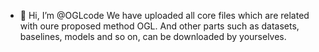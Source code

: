 - 👋 Hi, I’m @OGLcode
We have uploaded all core files which are related with oure proposed method OGL. And other parts such as datasets, baselines, models and so on, can be downloaded by yourselves.

<!---
OGLcode/OGLcode is a ✨ special ✨ repository because its `README.md` (this file) appears on your GitHub profile.
You can click the Preview link to take a look at your changes.
--->
